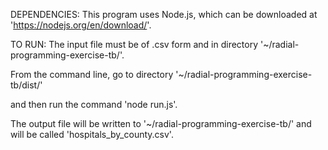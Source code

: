 DEPENDENCIES: 
This program uses Node.js, which can be downloaded at 'https://nodejs.org/en/download/'.

TO RUN: 
The input file must be of .csv form and in directory '~/radial-programming-exercise-tb/'.

From the command line, go to directory
'~/radial-programming-exercise-tb/dist/'

and then run the command
'node run.js'.

The output file will be written to '~/radial-programming-exercise-tb/' and will be called 'hospitals_by_county.csv'.
